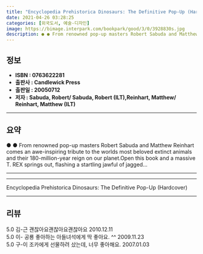 ```yaml
---
title: "Encyclopedia Prehistorica Dinosaurs: The Definitive Pop-Up (Hardcover)"
date: 2021-04-26 03:28:25
categories: [외국도서, 예술-디자인]
image: https://bimage.interpark.com/bookpark/good/3/0/3928830s.jpg
description: ● ● From renowned pop-up masters Robert Sabuda and Matthew Reinhart comes an awe-inspiring tribute to the worlds most beloved extinct animals and their 180-mi
---
```


## **정보**

- **ISBN : 0763622281**
- **출판사 : Candlewick Press**
- **출판일 : 20050712**
- **저자 : Sabuda, Robert/ Sabuda, Robert (ILT),Reinhart, Matthew/ Reinhart, Matthew (ILT)**

------



## **요약**

●  ●  From renowned pop-up masters Robert Sabuda and Matthew Reinhart comes an awe-inspiring tribute to the worlds most beloved extinct animals and their 180-million-year reign on our planet.Open this book and a massive T. REX springs out, flashing a startling jawful of jagged... 

------



------


Encyclopedia Prehistorica Dinosaurs: The Definitive Pop-Up (Hardcover) 

------


## **리뷰** 

5.0 김-근 괜찮아요괜찮아요괜찮아요 2010.12.11 <br/>5.0 이- 공룡 좋아하는 아들녀석에게 딱 좋아요. ^^ 2009.11.23 <br/>5.0 구-이 조카에게 선물하려 샀는데, 너무 좋아해요. 2007.01.03 <br/>